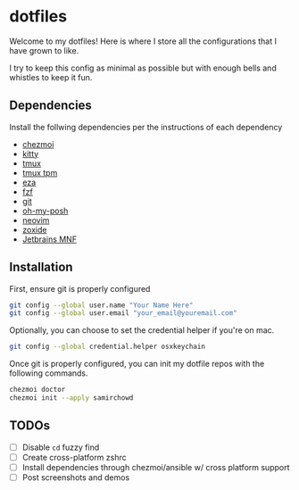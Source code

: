 # dotfiles
Welcome to my dotfiles! Here is where I store all the configurations that I have grown to like.

I try to keep this config as minimal as possible but with enough bells and whistles to keep it fun. 

## Dependencies 

Install the follwing dependencies per the instructions of each dependency 

- [chezmoi](https://www.chezmoi.io/)
- [kitty](https://sw.kovidgoyal.net/kitty/)
- [tmux](https://github.com/tmux/tmux/wiki)
- [tmux tpm](https://github.com/tmux-plugins/tpm)
- [eza](https://github.com/eza-community/eza)
- [fzf](https://github.com/junegunn/fzf)
- [git](https://github.com/git/git)
- [oh-my-posh](https://ohmyposh.dev/)
- [neovim](https://neovim.io/)
- [zoxide](https://github.com/ajeetdsouza/zoxide)
- [Jetbrains MNF](https://www.jetbrains.com/lp/mono/)

## Installation 

First, ensure git is properly configured 

```zsh
git config --global user.name "Your Name Here"
git config --global user.email "your_email@youremail.com"
```

Optionally, you can choose to set the credential helper if you're on mac.

```zsh
git config --global credential.helper osxkeychain
```

Once git is properly configured, you can init my dotfile repos with the following commands.

```zsh
chezmoi doctor
chezmoi init --apply samirchowd
```

## TODOs
- [ ] Disable `cd` fuzzy find
- [ ] Create cross-platform zshrc 
- [ ] Install dependencies through chezmoi/ansible w/ cross platform support 
- [ ] Post screenshots and demos

